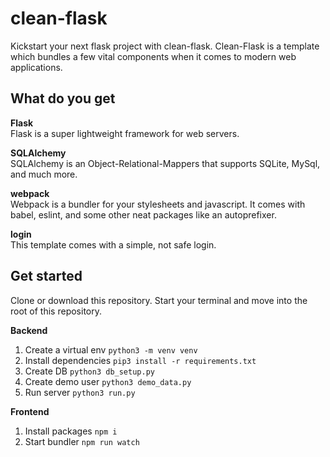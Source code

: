 # clean-flask
Kickstart your next flask project with clean-flask. Clean-Flask is a template which bundles a few vital components when it comes to modern web applications.

## What do you get

**Flask**
<br>Flask is a super lightweight framework for web servers.

**SQLAlchemy**
<br>SQLAlchemy is an Object-Relational-Mappers that supports SQLite, MySql, and much more.

**webpack**
<br>Webpack is a bundler for your stylesheets and javascript. It comes with babel, eslint, and some other neat packages like an autoprefixer.

**login**
<br>This template comes with a simple, not safe login. 

## Get started

Clone or download this repository. Start your terminal and move into the root of this repository.

**Backend**
1. Create a virtual env `python3 -m venv venv`
2. Install dependencies `pip3 install -r requirements.txt`
3. Create DB `python3 db_setup.py`
4. Create demo user `python3 demo_data.py`
5. Run server `python3 run.py`

**Frontend**
1. Install packages `npm i`
2. Start bundler `npm run watch`
